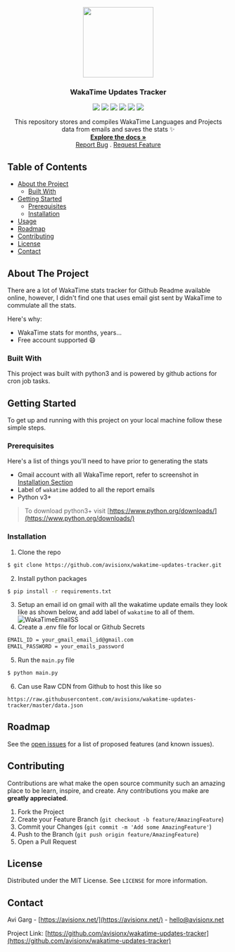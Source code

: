 <p align="center">
  <img src="https://user-images.githubusercontent.com/32339251/94999375-8ce6ac80-05d6-11eb-8fa4-73b1559f6c75.png" alt="" width="160" height="160">
  <h3 align="center">WakaTime Updates Tracker</h3>
    
  <p align="center"><img src="https://img.shields.io/badge/hacktoberfest-2020-ff69b4.svg?style=flat-square" /> <img src="https://img.shields.io/github/issues-raw/avisionx/wakatime-updates-tracker?style=flat-square"> <img src="https://img.shields.io/github/languages/count/avisionx/wakatime-updates-tracker?style=flat-square"> <img src="https://img.shields.io/github/languages/code-size/avisionx/wakatime-updates-tracker?style=flat-square"> <img src="https://img.shields.io/github/stars/avisionx/wakatime-updates-tracker?style=flat-square"> <img src="https://img.shields.io/github/contributors/avisionx/wakatime-updates-tracker?style=flat-square"> </p>

  <p align="center">
    This repository stores and compiles WakaTime Languages and Projects data from emails and saves the stats ✨
    </br>
    <a href="https://github.com/avisionx/wakatime-updates-tracker/#table-of-contents"><strong>Explore the docs »</strong></a><br/>
    <a href="https://github.com/avisionx/wakatime-updates-tracker/issues">Report Bug</a>
    .
    <a href="https://github.com/avisionx/wakatime-updates-tracker/issues">Request Feature</a>
  </p>
</p>  

<!-- TABLE OF CONTENTS -->
## Table of Contents
* [About the Project](#about-the-project)
  * [Built With](#built-with)
* [Getting Started](#getting-started)
  * [Prerequisites](#prerequisites)
  * [Installation](#installation)
* [Usage](#usage)
* [Roadmap](#roadmap)
* [Contributing](#contributing)
* [License](#license)
* [Contact](#contact)

<!-- ABOUT THE PROJECT -->
## About The Project
There are a lot of WakaTime stats tracker for Github Readme available online, however, I didn't find one that uses email gist sent by WakaTime to commulate all the stats. 

Here's why:
* WakaTime stats for months, years...
* Free account supported :smile:

### Built With
This project was built with python3 and is powered by github actions for cron job tasks.

<!-- GETTING STARTED -->
## Getting Started
To get up and running with this project on your local machine follow these simple steps.

### Prerequisites
Here's a list of things you'll need to have prior to generating the stats
* Gmail account with all WakaTime report, refer to screenshot in [Installation Section](#installation)
* Label of `wakatime` added to all the report emails 
* Python v3+
> To download python3+ visit [https://www.python.org/downloads/](https://www.python.org/downloads/)

### Installation
1. Clone the repo
```sh
$ git clone https://github.com/avisionx/wakatime-updates-tracker.git
```
2. Install python packages
```sh
$ pip install -r requirements.txt
```
3. Setup an email id on gmail with all the wakatime update emails they look like as shown below, and add label of `wakatime` to all of them.
![WakaTimeEmailSS](https://user-images.githubusercontent.com/32339251/94999781-51011680-05d9-11eb-8ae2-126f2dbf7a29.png)
4. Create a .env file for local or Github Secrets
```sh
EMAIL_ID = your_gmail_email_id@gmail.com
EMAIL_PASSWORD = your_emails_password
```
5. Run the `main.py` file
```sh
$ python main.py
```

6. Can use Raw CDN from Github to host this like so
```
https://raw.githubusercontent.com/avisionx/wakatime-updates-tracker/master/data.json
```

<!-- ROADMAP -->
## Roadmap
See the [open issues](https://github.com/avisionx/wakatime-updates-tracker/issues) for a list of proposed features (and known issues).

<!-- CONTRIBUTING -->
## Contributing
Contributions are what make the open source community such an amazing place to be learn, inspire, and create. Any contributions you make are **greatly appreciated**.

1. Fork the Project
2. Create your Feature Branch (`git checkout -b feature/AmazingFeature`)
3. Commit your Changes (`git commit -m 'Add some AmazingFeature'`)
4. Push to the Branch (`git push origin feature/AmazingFeature`)
5. Open a Pull Request

<!-- LICENSE -->
## License
Distributed under the MIT License. See `LICENSE` for more information.

<!-- CONTACT -->
## Contact
Avi Garg - [https://avisionx.net/](https://avisionx.net/) - hello@avisionx.net

Project Link: [https://github.com/avisionx/wakatime-updates-tracker](https://github.com/avisionx/wakatime-updates-tracker)
